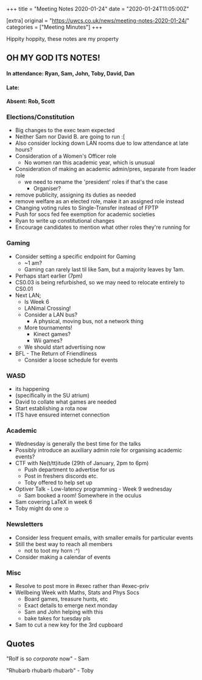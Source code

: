 +++
title = "Meeting Notes 2020-01-24"
date = "2020-01-24T11:05:00Z"

[extra]
original = "https://uwcs.co.uk/news/meeting-notes-2020-01-24/"    
categories = ["Meeting Minutes"]
+++

<p>Hippity hoppity, these notes are my property</p>

<!-- more -->

## OH MY GOD ITS NOTES\!

#### In attendance: Ryan, Sam, John, Toby, David, Dan

#### Late:

#### Absent: Rob, Scott

### Elections/Constitution

  - Big changes to the exec team expected
  - Neither Sam nor David B. are going to run :\[
  - Also consider locking down LAN rooms due to low attendance at late hours?
  - Consideration of a Women's Officer role
      - No women ran this academic year, which is unusual
  - Consideration of making an academic admin/pres, separate from leader role
      - we need to rename the 'president' roles if that's the case
          - Organiser?
  - remove publicity, assigning its duties as needed
  - remove welfare as an elected role, make it an assigned role instead
  - Changing voting rules to Single-Transfer instead of FPTP
  - Push for socs fed fee exemption for academic societies
  - Ryan to write up constitutional changes
  - Encourage candidates to mention what other roles they're running for

### Gaming

  - Consider setting a specific endpoint for Gaming
      - \~1 am?
      - Gaming can rarely last til like 5am, but a majority leaves by 1am.
  - Perhaps start earlier (7pm)
  - CS0.03 is being refurbished, so we may need to relocate entirely to CS0.01
  - Next LAN;
      - Is Week 6
      - LANimal Crossing\!
      - Consider a LAN bus?
          - A physical, moving bus, not a network thing
      - More tournaments\!
          - Kinect games?
          - Wii games?
      - We should start advertising now
  - BFL - The Return of Friendliness
      - Consider a loose schedule for events

### WASD

  - its happening
  - (specifically in the SU atrium)
  - David to collate what games are needed
  - Start establishing a rota now
  - ITS have ensured internet connection

### Academic

  - Wednesday is generally the best time for the talks
  - Possibly introduce an auxiliary admin role for organising academic events?
  - CTF with Ne(t/tt)itude (29th of January, 2pm to 6pm)
      - Push department to advertise for us
      - Post in freshers discords etc.
      - Toby offered to help set up
  - Optiver Talk - Low-latency programming - Week 9 wednesday
      - Sam booked a room\! Somewhere in the oculus
  - Sam covering LaTeX in week 6
  - Toby might do one :o

### Newsletters

  - Consider less frequent emails, with smaller emails for particular events
  - Still the best way to reach all members
      - not to toot my horn :^)
  - Consider making a calendar of events

### Misc

  - Resolve to post more in \#exec rather than \#exec-priv
  - Wellbeing Week with Maths, Stats and Phys Socs
      - Board games, treasure hunts, etc
      - Exact details to emerge next monday
      - Sam and John helping with this
      - bake takes for tuesday pls
  - Sam to cut a new key for the 3rd cupboard

## Quotes

"Rolf is so *corporate* now" - Sam

"Rhubarb rhubarb rhubarb" - Toby

